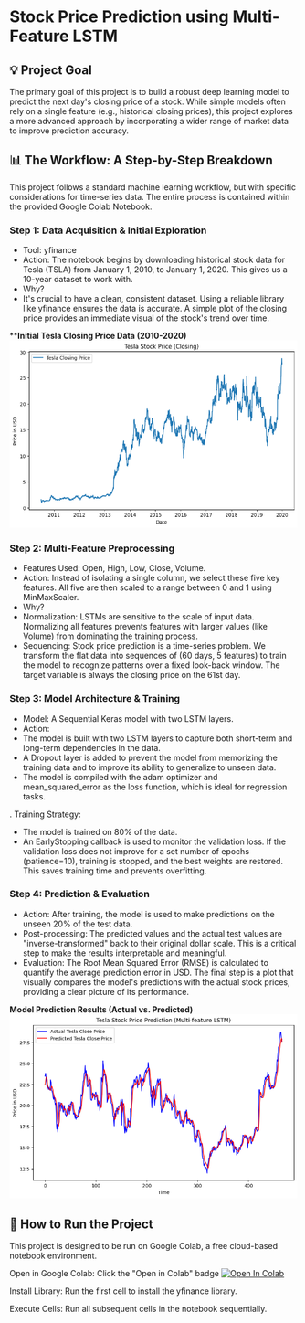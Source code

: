 

# Stock Price Prediction using Multi-Feature LSTM
## 💡 Project Goal
The primary goal of this project is to build a robust deep learning model to predict the next day's closing price of a stock. While simple models often rely on a single feature (e.g., historical closing prices), this project explores a more advanced approach by incorporating a wider range of market data to improve prediction accuracy.

## 📊 The Workflow: A Step-by-Step Breakdown
This project follows a standard machine learning workflow, but with specific considerations for time-series data. The entire process is contained within the provided Google Colab Notebook.

### Step 1: Data Acquisition & Initial Exploration
  - Tool: yfinance
  - Action: The notebook begins by downloading historical stock data for Tesla (TSLA) from January 1, 2010, to January 1, 2020. This gives us a 10-year dataset to work with.
  - Why?
  - It's crucial to have a clean, consistent dataset. Using a reliable library like yfinance ensures the data is accurate. A simple plot of the closing price provides an immediate visual of the stock's trend over time.

****Initial Tesla Closing Price Data (2010-2020)**
![Initial Tesla Closing Price](tesla_closing_price.png)

### Step 2: Multi-Feature Preprocessing
  - Features Used: Open, High, Low, Close, Volume.
  - Action: Instead of isolating a single column, we select these five key features. All five are then scaled to a range between 0 and 1 using MinMaxScaler.
  - Why?
  - Normalization: LSTMs are sensitive to the scale of input data. Normalizing all features prevents features with larger values (like Volume) from dominating the training process.
  - Sequencing: Stock price prediction is a time-series problem. We transform the flat data into sequences of (60 days, 5 features) to train the model to recognize patterns over a fixed look-back window. The target variable is always the closing price on the 61st day.

### Step 3: Model Architecture & Training
  - Model: A Sequential Keras model with two LSTM layers.
  - Action:
  - The model is built with two LSTM layers to capture both short-term and long-term dependencies in the data.
  - A Dropout layer is added to prevent the model from memorizing the training data and to improve its ability to generalize to unseen data.
  - The model is compiled with the adam optimizer and mean_squared_error as the loss function, which is ideal for regression tasks.

. Training Strategy:
  - The model is trained on 80% of the data.
  - An EarlyStopping callback is used to monitor the validation loss. If the validation loss does not improve for a set number of epochs (patience=10), training is stopped, and the best weights are restored. This saves training time and prevents overfitting.

### Step 4: Prediction & Evaluation
  - Action: After training, the model is used to make predictions on the unseen 20% of the test data.
  - Post-processing: The predicted values and the actual test values are "inverse-transformed" back to their original dollar scale. This is a critical step to make the results interpretable and meaningful.
  - Evaluation: The Root Mean Squared Error (RMSE) is calculated to quantify the average prediction error in USD. The final step is a plot that visually compares the model's predictions with the actual stock prices, providing a clear picture of its performance.
    
**Model Prediction Results (Actual vs. Predicted)**
![Actual vs Predicted Stock Prices](tesla_prediction_results.png)

## 🚀 How to Run the Project
This project is designed to be run on Google Colab, a free cloud-based notebook environment.

Open in Google Colab: Click the "Open in Colab" badge 
[![Open In Colab](https://colab.research.google.com/assets/colab-badge.svg)](https://colab.research.google.com/github/sri28-charan/Stock-Price-Prediction/blob/main/Stock-Price-Prediction.ipynb)

Install Library: Run the first cell to install the yfinance library.

Execute Cells: Run all subsequent cells in the notebook sequentially.
